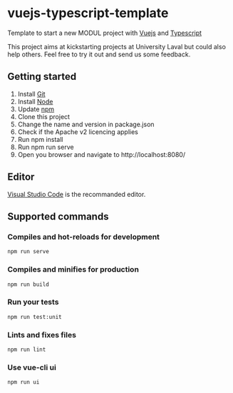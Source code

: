 # vuejs-typescript-template

Template to start a new MODUL project with [Vuejs](https://vuejs.org/) and [Typescript](https://www.typescriptlang.org/)

This project aims at kickstarting projects at University Laval but could also help others. Feel free to try it out and send us some feedback.

## Getting started

1. Install [Git](https://git-scm.com/)
2. Install [Node](https://nodejs.org/)
3. Update [npm](https://docs.npmjs.com/getting-started/installing-node)
4. Clone this project
5. Change the name and version in package.json
6. Check if the Apache v2 licencing applies
7. Run npm install
8. Run npm run serve
9. Open you browser and navigate to http://localhost:8080/

## Editor

[Visual Studio Code](https://code.visualstudio.com/) is the recommanded editor.


## Supported commands

### Compiles and hot-reloads for development

```console
npm run serve
```

### Compiles and minifies for production

```console
npm run build
```

### Run your tests

```console
npm run test:unit
```

### Lints and fixes files

```console
npm run lint
```

### Use vue-cli ui

```console
npm run ui
```
